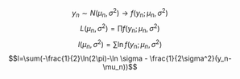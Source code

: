 $$y_n\sim N(\mu_n,\sigma^2)\rightarrow f(y_n;\mu_n,\sigma^2)$$
$$L(\mu_n,\sigma^2)=\prod{f(y_n;\mu_n,\sigma^2)}$$
$$l(\mu_n,\sigma^2)=\sum{\ln f(y_n;\mu_n,\sigma^2)}$$
$$l=\sum(-\frac{1}{2}\ln(2\pi)-\ln \sigma - \frac{1}{2\sigma^2}(y_n-\mu_n))$$